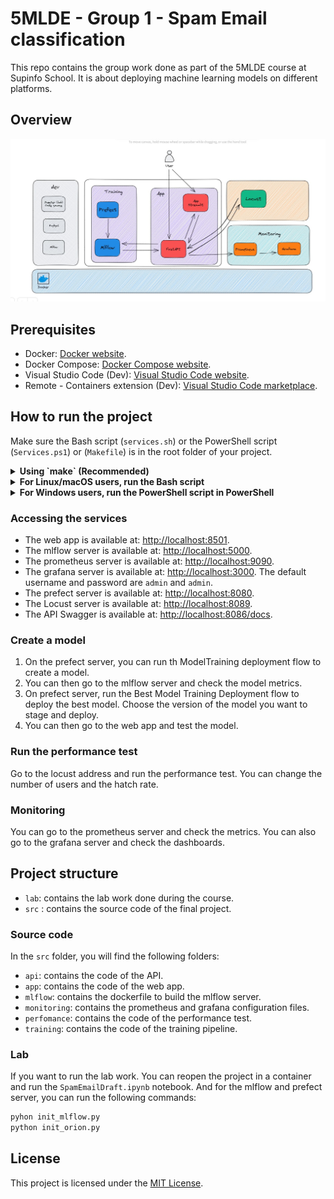 # 5MLDE - Group 1 - Spam Email classification

This repo contains the group work done as part of the 5MLDE course at Supinfo School. It is about deploying machine learning models on different platforms.

## Overview

![project architecture](./assets/architecture.jpg)
## Prerequisites

- Docker:  [Docker website](https://www.docker.com).
- Docker Compose: [Docker Compose website](https://docs.docker.com/compose/install/).
- Visual Studio Code (Dev): [Visual Studio Code website](https://code.visualstudio.com).
- Remote - Containers extension (Dev):  [Visual Studio Code marketplace](https://marketplace.visualstudio.com/items?itemName=ms-vscode-remote.remote-containers).


## How to run the project 

Make sure the Bash script (`services.sh`) or the PowerShell script (`Services.ps1`) or (`Makefile`) is in the root folder of your project.

<details>
    <summary><b>Using `make` (Recommended)</b></summary>
    use git bash or bash shell command line
    <p><pre> make start-services</pre></p>
    <p><pre> make stop-services</pre></p>
</details>
<details>
    <summary><b>For Linux/macOS users, run the Bash script</b></summary>
    To start
    <p><pre>chmod +x services.sh && ./services.sh start-services</pre></p>
    <p><pre>./services.sh stop-services</pre></p>
</details>
<details>
    <summary><b>For Windows users, run the PowerShell script in PowerShell</b></summary>
    To start
    <p><pre>Set-ExecutionPolicy Bypass -Scope Process -Force</pre></p>
    To stop
    <p><pre>.\Services.ps1 start-services</pre></p>
</details>

### Accessing the services

- The web app is available at: [http://localhost:8501](http://localhost:8501).
- The mlflow server is available at: [http://localhost:5000](http://localhost:5000).
- The prometheus server is available at: [http://localhost:9090](http://localhost:9090).
- The grafana server is available at: [http://localhost:3000](http://localhost:3000). The default username and password are `admin` and `admin`.
- The prefect server is available at: [http://localhost:8080](http://localhost:8080).
- The Locust server is available at: [http://localhost:8089](http://localhost:8089).
- The API Swagger is available at: [http://localhost:8086/docs](http://localhost:8086/docs).

### Create a model

1. On the prefect server, you can run th ModelTraining deployment flow to create a model.
2. You can then go to the mlflow server and check the model metrics.
3. On prefect server, run the Best Model Training Deployment flow to deploy the best model. Choose the version of the model you want to stage and deploy.
4. You can then go to the web app and test the model.

### Run the performance test

Go to the  locust address and run the performance test. You can change the number of users and the hatch rate.

### Monitoring

You can go to the prometheus server and check the metrics. You can also go to the grafana server and check the dashboards.

## Project structure

- `lab`: contains the lab work done during the course.
- `src` : contains the source code of the final project.

### Source code
In the `src` folder, you will find the following folders:

- `api`: contains the code of the API.
- `app`: contains the code of the web app.
- `mlflow`: contains the dockerfile to build the mlflow server.
- `monitoring`: contains the prometheus and grafana configuration files.
- `perfomance`: contains the code of the performance test.
- `training`: contains the code of the training pipeline.

### Lab

If you want to run the lab work. You can reopen the project in a container and run the `SpamEmailDraft.ipynb` notebook. And for the mlflow and prefect server, you can run the following commands:

```bash
pyhon init_mlflow.py
python init_orion.py
```



## License

This project is licensed under the [MIT License](LICENSE).

